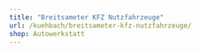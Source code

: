 ```yaml
---
title: "Breitsameter KFZ Nutzfahrzeuge"
url: /kuehbach/breitsameter-kfz-nutzfahrzeuge/
shop: Autowerkstatt
---
```

